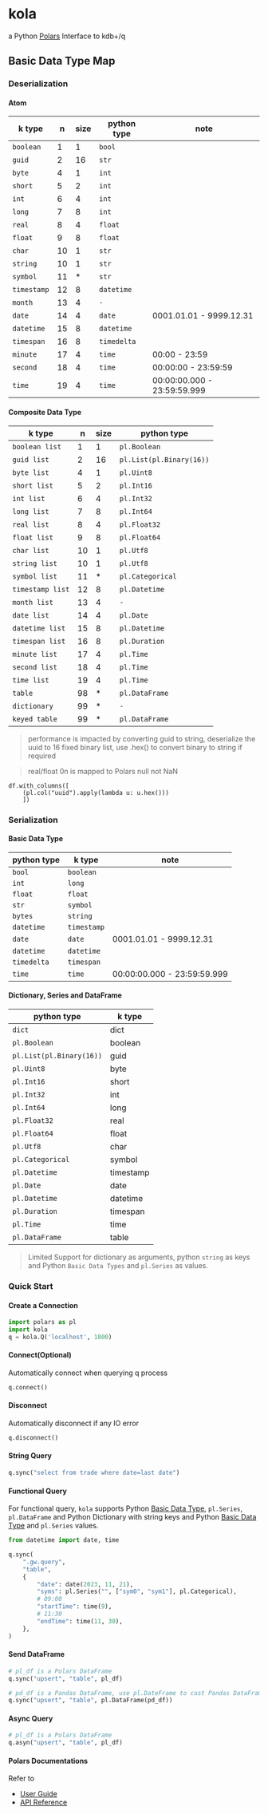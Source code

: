 # kola

a Python [Polars](https://pola-rs.github.io/polars/) Interface to kdb+/q

## Basic Data Type Map

### Deserialization

#### Atom

| k type      | n   | size | python type | note                        |
| ----------- | --- | ---- | ----------- | --------------------------- |
| `boolean`   | 1   | 1    | `bool`      |                             |
| `guid`      | 2   | 16   | `str`       |                             |
| `byte`      | 4   | 1    | `int`       |                             |
| `short`     | 5   | 2    | `int`       |                             |
| `int`       | 6   | 4    | `int`       |                             |
| `long`      | 7   | 8    | `int`       |                             |
| `real`      | 8   | 4    | `float`     |                             |
| `float`     | 9   | 8    | `float`     |                             |
| `char`      | 10  | 1    | `str`       |                             |
| `string`    | 10  | 1    | `str`       |                             |
| `symbol`    | 11  | \*   | `str`       |                             |
| `timestamp` | 12  | 8    | `datetime`  |                             |
| `month`     | 13  | 4    | `-`         |                             |
| `date`      | 14  | 4    | `date`      | 0001.01.01 - 9999.12.31     |
| `datetime`  | 15  | 8    | `datetime`  |                             |
| `timespan`  | 16  | 8    | `timedelta` |                             |
| `minute`    | 17  | 4    | `time`      | 00:00 - 23:59               |
| `second`    | 18  | 4    | `time`      | 00:00:00 - 23:59:59         |
| `time`      | 19  | 4    | `time`      | 00:00:00.000 - 23:59:59.999 |

#### Composite Data Type

| k type           | n   | size | python type              |
| ---------------- | --- | ---- | ------------------------ |
| `boolean list`   | 1   | 1    | `pl.Boolean`             |
| `guid list`      | 2   | 16   | `pl.List(pl.Binary(16))` |
| `byte list`      | 4   | 1    | `pl.Uint8`               |
| `short list`     | 5   | 2    | `pl.Int16`               |
| `int list`       | 6   | 4    | `pl.Int32`               |
| `long list`      | 7   | 8    | `pl.Int64`               |
| `real list`      | 8   | 4    | `pl.Float32`             |
| `float list`     | 9   | 8    | `pl.Float64`             |
| `char list`      | 10  | 1    | `pl.Utf8`                |
| `string list`    | 10  | 1    | `pl.Utf8`                |
| `symbol list`    | 11  | \*   | `pl.Categorical`         |
| `timestamp list` | 12  | 8    | `pl.Datetime`            |
| `month list`     | 13  | 4    | `-`                      |
| `date list`      | 14  | 4    | `pl.Date`                |
| `datetime list`  | 15  | 8    | `pl.Datetime`            |
| `timespan list`  | 16  | 8    | `pl.Duration`            |
| `minute list`    | 17  | 4    | `pl.Time`                |
| `second list`    | 18  | 4    | `pl.Time`                |
| `time list`      | 19  | 4    | `pl.Time`                |
| `table`          | 98  | \*   | `pl.DataFrame`           |
| `dictionary`     | 99  | \*   | `-`                      |
| `keyed table`    | 99  | \*   | `pl.DataFrame`           |

> performance is impacted by converting guid to string, deserialize the uuid to 16 fixed binary list, use .hex() to convert binary to string if required

> real/float 0n is mapped to Polars null not NaN

```
df.with_columns([
    (pl.col("uuid").apply(lambda u: u.hex()))
    ])
```

### Serialization

#### Basic Data Type

| python type | k type      | note                        |
| ----------- | ----------- | --------------------------- |
| `bool`      | `boolean`   |                             |
| `int`       | `long`      |                             |
| `float`     | `float`     |                             |
| `str`       | `symbol`    |                             |
| `bytes`     | `string`    |                             |
| `datetime`  | `timestamp` |                             |
| `date`      | `date`      | 0001.01.01 - 9999.12.31     |
| `datetime`  | `datetime`  |                             |
| `timedelta` | `timespan`  |                             |
| `time`      | `time`      | 00:00:00.000 - 23:59:59.999 |

#### Dictionary, Series and DataFrame

| python type              | k type    |
| ------------------------ | --------- |
| `dict`                   | dict      |
| `pl.Boolean`             | boolean   |
| `pl.List(pl.Binary(16))` | guid      |
| `pl.Uint8`               | byte      |
| `pl.Int16`               | short     |
| `pl.Int32`               | int       |
| `pl.Int64`               | long      |
| `pl.Float32`             | real      |
| `pl.Float64`             | float     |
| `pl.Utf8`                | char      |
| `pl.Categorical`         | symbol    |
| `pl.Datetime`            | timestamp |
| `pl.Date`                | date      |
| `pl.Datetime`            | datetime  |
| `pl.Duration`            | timespan  |
| `pl.Time`                | time      |
| `pl.DataFrame`           | table     |

> Limited Support for dictionary as arguments, python `string` as keys and Python `Basic Data Types` and `pl.Series` as values.

### Quick Start

#### Create a Connection

```python
import polars as pl
import kola
q = kola.Q('localhost', 1800)
```

#### Connect(Optional)

Automatically connect when querying q process

```python
q.connect()
```

#### Disconnect

Automatically disconnect if any IO error

```python
q.disconnect()
```

#### String Query

```python
q.sync("select from trade where date=last date")
```

#### Functional Query

For functional query, `kola` supports Python [Basic Data Type](#basic-data-type), `pl.Series`, `pl.DataFrame` and Python Dictionary with string keys and Python [Basic Data Type](#basic-data-type) and `pl.Series` values.

```python
from datetime import date, time

q.sync(
    ".gw.query",
    "table",
    {
        "date": date(2023, 11, 21),
        "syms": pl.Series("", ["sym0", "sym1"], pl.Categorical),
        # 09:00
        "startTime": time(9),
        # 11:30
        "endTime": time(11, 30),
    },
)
```

#### Send DataFrame

```python
# pl_df is a Polars DataFrame
q.sync("upsert", "table", pl_df)
```

```python
# pd_df is a Pandas DataFrame, use pl.DateFrame to cast Pandas DataFrame
q.sync("upsert", "table", pl.DataFrame(pd_df))
```

#### Async Query

```python
# pl_df is a Polars DataFrame
q.asyn("upsert", "table", pl_df)
```

#### Polars Documentations

Refer to

- [User Guide](https://pola-rs.github.io/polars/user-guide/)
- [API Reference](https://pola-rs.github.io/polars/py-polars/html/reference/index.html)
